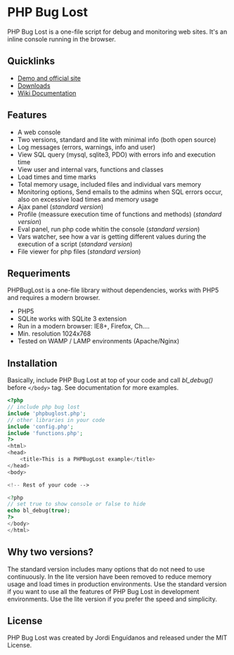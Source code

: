 # PHP Bug Lost

PHP Bug Lost is a one-file script for debug and monitoring web sites. It's an inline console running in the browser.

## Quicklinks

- [Demo and official site](http://phpbuglost.com)
- [Downloads](https://github.com/jordifreek/PHP-Bug-Lost/downloads)
- [Wiki Documentation](https://github.com/jordifreek/PHP-Bug-Lost/wiki)

## Features

- A web console
- Two versions, standard and lite with minimal info (both open source)
- Log messages (errors, warnings, info and user)
- View SQL query (mysql, sqlite3, PDO) with errors info and execution time
- View user and internal vars, functions and classes
- Load times and time marks
- Total memory usage, included files and individual vars memory
- Monitoring options, Send emails to the admins when SQL errors occur, also on excessive load times and memory usage
- Ajax panel (_standard version_)
- Profile (meassure execution time of functions and methods) (_standard version_)
- Eval panel, run php code whitin the console (_standard version_)
- Vars watcher, see how a var is getting different values during the execution of a script (_standard version_)
- File viewer for php files (_standard version_)

## Requeriments

PHPBugLost is a one-file library without dependencies, works with PHP5 and requires a modern browser.

- PHP5
- SQLite works with SQLite 3 extension
- Run in a modern browser: IE8+, Firefox, Ch....
- Min. resolution 1024x768
- Tested on WAMP / LAMP environments (Apache/Nginx)

## Installation

Basically, include PHP Bug Lost at top of your code and call _bl_debug()_ before ```</body>``` tag. See documentation for more examples.

```php
<?php
// include php bug lost
include 'phpbuglost.php';
// other libraries in your code
include 'config.php';
include 'functions.php';
?>
<html>
<head>
    <title>This is a PHPBugLost example</title>
</head>
<body>

<!-- Rest of your code -->

<?php
// set true to show console or false to hide
echo bl_debug(true);
?>
</body>
</html>
```

## Why two versions?

The standard version includes many options that do not need to use continuously. In the lite version have been removed to reduce memory usage and load times in production environments. Use the standard version if you want to use all the features of PHP Bug Lost in development environments. Use the lite version if you prefer the speed and simplicity.

## License

PHP Bug Lost was created by Jordi Enguídanos and released under the MIT License.